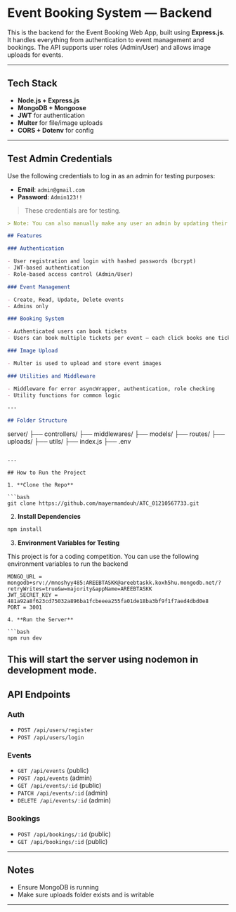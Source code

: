 # Event Booking System — Backend

This is the backend for the Event Booking Web App, built using **Express.js**. It handles everything from authentication to event management and bookings. The API supports user roles (Admin/User) and allows image uploads for events.

---

## Tech Stack

- **Node.js + Express.js**
- **MongoDB + Mongoose**
- **JWT** for authentication
- **Multer** for file/image uploads
- **CORS + Dotenv** for config

---

## Test Admin Credentials

Use the following credentials to log in as an admin for testing purposes:

- **Email**: `admin@gmail.com`
- **Password**: `Admin123!!`

> These credentials are for testing.

```markdown
> Note: You can also manually make any user an admin by updating their `role` in MongoDB Atlas to `"ADMIN"`.

## Features

### Authentication

- User registration and login with hashed passwords (bcrypt)
- JWT-based authentication
- Role-based access control (Admin/User)

### Event Management

- Create, Read, Update, Delete events
- Admins only

### Booking System

- Authenticated users can book tickets
- Users can book multiple tickets per event — each click books one ticket

### Image Upload

- Multer is used to upload and store event images

### Utilities and Middleware

- Middleware for error asyncWrapper, authentication, role checking
- Utility functions for common logic

---

## Folder Structure
```

server/
├── controllers/
├── middlewares/
├── models/
├── routes/
├── uploads/
├── utils/
├── index.js
├── .env

````

---

## How to Run the Project

1. **Clone the Repo**

```bash
git clone https://github.com/mayermamdouh/ATC_01210567733.git
````

2. **Install Dependencies**

```bash
npm install
```

3. **Environment Variables for Testing**

This project is for a coding competition. You can use the following environment variables to run the backend

````env
MONGO_URL = mongodb+srv://mnoshyy485:AREEBTASKK@areebtaskk.koxh5hu.mongodb.net/?retryWrites=true&w=majority&appName=AREEBTASKK
JWT_SECRET_KEY = 481a92a8f623cd75032a896ba1fcbeeea255fa01de18ba3bf9f1f7aed4dbd0e8
PORT = 3001

4. **Run the Server**

```bash
npm run dev
````

## This will start the server using nodemon in development mode.

## API Endpoints

### Auth

- `POST /api/users/register`
- `POST /api/users/login`

### Events

- `GET /api/events` (public)
- `POST /api/events` (admin)
- `GET /api/events/:id` (public)
- `PATCH /api/events/:id` (admin)
- `DELETE /api/events/:id` (admin)

### Bookings

- `POST /api/bookings/:id` (public)
- `GET /api/bookings/:id` (public)

---

## Notes

- Ensure MongoDB is running
- Make sure uploads folder exists and is writable

---
